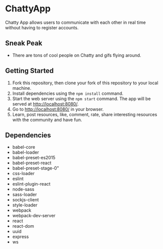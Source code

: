 # ChattyApp

Chatty App allows users to communicate with each other in real time without having to register accounts.

## Sneak Peak

- There are tons of cool people on Chatty and gifs flying around.

## Getting Started

1. Fork this repository, then clone your fork of this repository to your local machine.
2. Install dependencies using the `npm install` command.
3. Start the web server using the `npm start` command. The app will be served at <http://localhost:8080/>.
4. Go to <http://localhost:8080/> in your browser.
5. Learn, post resources, like, comment, rate, share interesting resources with the community and have fun.

## Dependencies

- babel-core
- babel-loader
- babel-preset-es2015
- babel-preset-react
- babel-preset-stage-0"
- css-loader
- eslint
- eslint-plugin-react
- node-sass
- sass-loader
- sockjs-client
- style-loader
- webpack
- webpack-dev-server
- react
- react-dom
- uuid
- express
- ws
